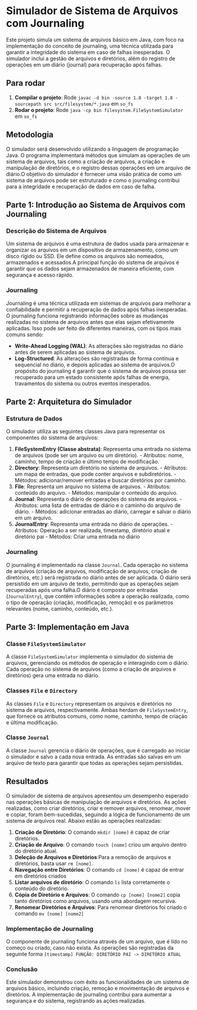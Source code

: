 # Simulador de Sistema de Arquivos com Journaling
Este projeto simula um sistema de arquivos básico em Java, com foco na implementação do conceito de journaling, uma técnica utilizada para garantir a integridade do sistema em caso de falhas inesperadas. O simulador inclui a gestão de arquivos e diretórios, além do registro de operações em um diário (journal) para recuperação após falhas.

## Para rodar

  1. **Compilar o projeto**: Rode `javac -d bin -source 1.8 -target 1.8 -sourcepath src src/filesystem/*.java` em `so_fs`
  2. **Rodar o projeto**: Rode `java -cp bin filesystem.FileSystemSimulator` em `so_fs`


## Metodologia
O simulador será desenvolvido utilizando a linguagem de programação Java. O programa implementará métodos que simulam as operações de um sistema de arquivos, tais como a criação de arquivos, a criação e manipulação de diretórios, e o registro dessas operações em um arquivo de diário.O objetivo do simulador é fornecer uma visão prática de como um sistema de arquivos pode ser estruturado e como o journaling contribui para a integridade e recuperação de dados em caso de falha.
 

## Parte 1: Introdução ao Sistema de Arquivos com Journaling

### Descrição do Sistema de Arquivos
Um sistema de arquivos é uma estrutura de dados usada para armazenar e organizar os arquivos em um dispositivo de armazenamento, como um disco rígido ou SSD. Ele define como os arquivos são nomeados, armazenados e acessados.A principal função do sistema de arquivos é garantir que os dados sejam armazenados de maneira eficiente, com segurança e acesso rápido.
### Journaling
Journaling é uma técnica utilizada em sistemas de arquivos para melhorar a confiabilidade e permitir a recuperação de dados após falhas inesperadas. O journaling funciona registrando informações sobre as mudanças realizadas no sistema de arquivos antes que elas sejam efetivamente aplicadas. Isso pode ser feito de diferentes maneiras, com os tipos mais comuns sendo:
  - **Write-Ahead Logging (WAL)**: As alterações são registradas no diário antes de serem aplicadas ao sistema de arquivos.
  - **Log-Structured**: As alterações são registradas de forma contínua e sequencial no diário, e depois aplicadas ao sistema de arquivos.O propósito do journaling é garantir que o sistema de arquivos possa ser recuperado para um estado consistente após falhas de energia, travamentos do sistema ou outros eventos inesperados.
 

## Parte 2: Arquitetura do Simulador

### Estrutura de Dados
O simulador utiliza as seguintes classes Java para representar os componentes do sistema de arquivos:
  1. **FileSystemEntry (Classe abstrata)**: Representa uma entrada no sistema de arquivos (pode ser um arquivo ou um diretório).
    - Atributos: nome, caminho, tempo de criação e último tempo de modificação.
  2. **Directory**: Representa um diretório no sistema de arquivos.
    - Atributos: um mapa de entradas, que pode conter arquivos e subdiretórios.
    - Métodos: adicionar/remover entradas e buscar diretórios por caminho.
  3. **File**: Representa um arquivo no sistema de arquivos.
    - Atributos: conteúdo do arquivo.
    - Métodos: manipular o conteúdo do arquivo.
  4. **Journal**: Representa o diário de operações do sistema de arquivos.
    - Atributos: uma lista de entradas de diário e o caminho do arquivo de diário.
    - Métodos: adicionar entradas ao diário, carregar e salvar o diário em um arquivo.
  5. **JournalEntry**: Representa uma entrada no diário de operações.
    - Atributos: Operação a ser realizada, timestamp, diretório atual e diretório pai
    - Métodos: Criar uma entrada no diário
### Journaling
O journaling é implementado na classe `Journal`. Cada operação no sistema de arquivos (criação de arquivos, modificação de arquivos, criação de diretórios, etc.) será registrada no diário antes de ser aplicada. O diário será persistido em um arquivo de texto, permitindo que as operações sejam recuperadas após uma falha.O diário é composto por entradas (`JournalEntry`), que contêm informações sobre a operação realizada, como o tipo de operação (criação, modificação, remoção) e os parâmetros relevantes (nome, caminho, conteúdo, etc.).
 

## Parte 3: Implementação em Java

### Classe `FileSystemSimulator`
A classe `FileSystemSimulator` implementa o simulador do sistema de arquivos, gerenciando os métodos de operação e interagindo com o diário. Cada operação no sistema de arquivos (como a criação de arquivos e diretórios) gera uma entrada no diário.
### Classes `File` e `Directory`
As classes `File` e `Directory` representam os arquivos e diretórios no sistema de arquivos, respectivamente. Ambas herdam de `FileSystemEntry`, que fornece os atributos comuns, como nome, caminho, tempo de criação e última modificação.
### Classe `Journal`
A classe `Journal` gerencia o diário de operações, que é carregado ao iniciar o simulador e salvo a cada nova entrada. As entradas são salvas em um arquivo de texto para garantir que todas as operações sejam persistidas.
 
## Resultados
O simulador de sistema de arquivos apresentou um desempenho esperado nas operações básicas de manipulação de arquivos e diretórios. As ações realizadas, como criar diretórios, criar e remover arquivos, renomear, mover e copiar, foram bem-sucedidas, seguindo a lógica de funcionamento de um sistema de arquivos real. Abaixo estão as operações realizadas:
  1. **Criação de Diretório**: O comando `mkdir [nome]` é capaz de criar diretórios.
  2. **Criação de Arquivo**: O comando `touch [nome]` criou um arquivo dentro do diretório atual. 
  3. **Deleção de Arquivos e Diretórios**:Para a remoção de arquivos e diretórios, basta usar `rm [nome]`.
  4. **Navegação entre Diretórios**: O comando `cd [nome]` é capaz de entrar em diretórios criados
  5. **Listar arquivos de diretório**: O comando `ls` lista corretamente o conteúdo do diretório.
  6. **Cópia de Diretório e Arquivos**: O comando `cp [nome] [nome2]` copia tanto diretórios como arquivos, usando uma abordagem recursiva.
  7. **Renomear Diretórios e Arquivos**: Para renomear diretórios foi criado o comando `mv [nome] [nome2]`
### Implementação de Journaling
O componente de journaling funciona através de um arquivo, que é lido no começo ou criado, caso não exista. As operações são registradas da seguinte forma `[timestamp] FUNÇÃO: DIRETÓRIO PAI -> DIRETÓRIO ATUAL`
### Conclusão
Este simulador demonstrou com êxito as funcionalidades de um sistema de arquivos básico, incluindo criação, remoção e movimentação de arquivos e diretórios. A implementação de journaling contribui para aumentar a segurança e do sistema, registrando as ações realizadas.